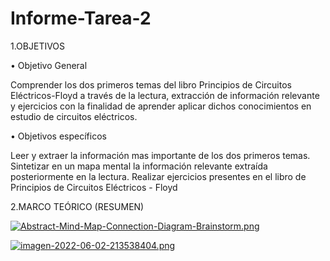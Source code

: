 # Informe-Tarea-2

1.OBJETIVOS

• Objetivo General

Comprender los dos primeros temas del libro Principios de Circuitos Eléctricos-Floyd a través de la lectura, extracción de información relevante y ejercicios con la finalidad de aprender aplicar dichos conocimientos en estudio de circuitos eléctricos.

• Objetivos específicos

Leer y extraer la información mas importante de los dos primeros temas.
Sintetizar en un mapa mental la información relevante extraída posteriormente en la lectura.
Realizar ejercicios presentes en el libro de Principios de Circuitos Eléctricos - Floyd

2.MARCO TEÓRICO (RESUMEN)

[![Abstract-Mind-Map-Connection-Diagram-Brainstorm.png](https://i.postimg.cc/9fPhjDb3/Abstract-Mind-Map-Connection-Diagram-Brainstorm.png)](https://postimg.cc/sB28YDbK)

[![imagen-2022-06-02-213538404.png](https://i.postimg.cc/kXtMpX0C/imagen-2022-06-02-213538404.png)](https://postimg.cc/gnmPwdct)
